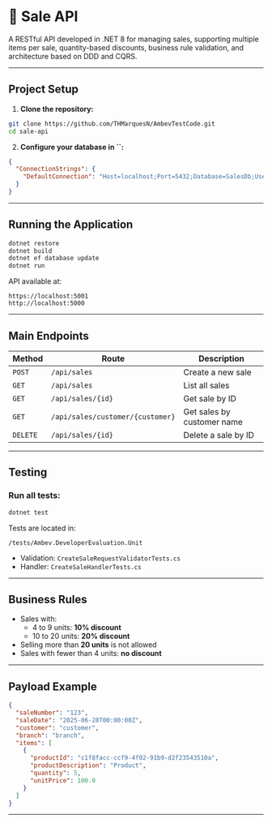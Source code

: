 # 🧾 Sale API

A RESTful API developed in .NET 8 for managing sales, supporting multiple items per sale, quantity-based discounts, business rule validation, and architecture based on DDD and CQRS.

---

## Project Setup

1. **Clone the repository:**

```bash
git clone https://github.com/THMarquesN/AmbevTestCode.git
cd sale-api
```

2. **Configure your database in **``**:**

```json
{
  "ConnectionStrings": {
    "DefaultConnection": "Host=localhost;Port=5432;Database=SalesDb;Username=postgres;Password=yourpassword"
  }
}
```
---

## Running the Application

```bash
dotnet restore
dotnet build
dotnet ef database update
dotnet run
```

API available at:

```
https://localhost:5001
http://localhost:5000
```

---

## Main Endpoints

| Method   | Route                            | Description                |
| -------- | -------------------------------- | -------------------------- |
| `POST`   | `/api/sales`                     | Create a new sale          |
| `GET`    | `/api/sales`                     | List all sales             |
| `GET`    | `/api/sales/{id}`                | Get sale by ID             |
| `GET`    | `/api/sales/customer/{customer}` | Get sales by customer name |
| `DELETE` | `/api/sales/{id}`                | Delete a sale by ID        |

---

## Testing

### Run all tests:

```bash
dotnet test
```

Tests are located in:

```
/tests/Ambev.DeveloperEvaluation.Unit
```

- Validation: `CreateSaleRequestValidatorTests.cs`
- Handler: `CreateSaleHandlerTests.cs`

---

## Business Rules

- Sales with:
  - 4 to 9 units: **10% discount**
  - 10 to 20 units: **20% discount**
- Selling more than **20 units** is not allowed
- Sales with fewer than 4 units: **no discount**

---

## Payload Example

```json
{
  "saleNumber": "123",
  "saleDate": "2025-06-28T00:00:00Z",
  "customer": "customer",
  "branch": "branch",
  "items": [
    {
      "productId": "c1f8facc-ccf9-4f02-91b9-d2f23543510a",
      "productDescription": "Product",
      "quantity": 5,
      "unitPrice": 100.0
    }
  ]
}
```
---
